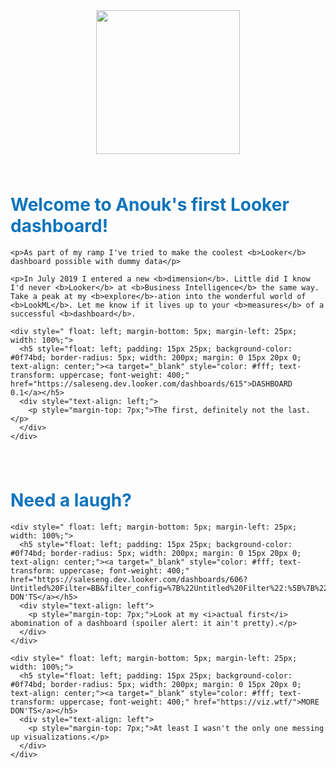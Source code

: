 <div style="width: 100%; text-align: center;">
  <a href="https://obinext.de.looker.com/browse"><img style="height: 230px;" src="https://www.fabulous-stives.co.uk/wp-content/uploads/2018/03/WELCOME-ST-IVES.jpg"></a>

  <div style="width: 100%; text-align: left; padding-top: 25px;">
    <h1 style="color: #0f74bd">Welcome to Anouk's first Looker dashboard!</h1>

    <p>As part of my ramp I've tried to make the coolest <b>Looker</b> dashboard possible with dummy data</p>

    <p>In July 2019 I entered a new <b>dimension</b>. Little did I know I'd never <b>Looker</b> at <b>Business Intelligence</b> the same way. Take a peak at my <b>explore</b>-ation into the wonderful world of <b>LookML</b>. Let me know if it lives up to your <b>measures</b> of a successful <b>dashboard</b>.

    <div style=" float: left; margin-bottom: 5px; margin-left: 25px; width: 100%;">
      <h5 style="float: left; padding: 15px 25px; background-color: #0f74bd; border-radius: 5px; width: 200px; margin: 0 15px 20px 0; text-align: center;"><a target="_blank" style="color: #fff; text-transform: uppercase; font-weight: 400;" href="https://saleseng.dev.looker.com/dashboards/615">DASHBOARD 0.1</a></h5>
      <div style="text-align: left;">
        <p style="margin-top: 7px;">The first, definitely not the last.</p>
      </div>
    </div>
  </div>

  <div style="width: 100%; text-align: left; padding-top: 25px;">
    <h1 style="color: #0f74bd">Need a laugh?</h1>



    <div style=" float: left; margin-bottom: 5px; margin-left: 25px; width: 100%;">
      <h5 style="float: left; padding: 15px 25px; background-color: #0f74bd; border-radius: 5px; width: 200px; margin: 0 15px 20px 0; text-align: center;"><a target="_blank" style="color: #fff; text-transform: uppercase; font-weight: 400;" href="https://saleseng.dev.looker.com/dashboards/606?Untitled%20Filter=BB&filter_config=%7B%22Untitled%20Filter%22:%5B%7B%22type%22:%22%3D%22,%22values%22:%5B%7B%22constant%22:%22BB%22%7D,%7B%7D%5D,%22id%22:2%7D%5D%7D">LOOKER DON'TS</a></h5>
      <div style="text-align: left">
        <p style="margin-top: 7px;">Look at my <i>actual first</i> abomination of a dashboard (spoiler alert: it ain't pretty).</p>
      </div>
    </div>

    <div style=" float: left; margin-bottom: 5px; margin-left: 25px; width: 100%;">
      <h5 style="float: left; padding: 15px 25px; background-color: #0f74bd; border-radius: 5px; width: 200px; margin: 0 15px 20px 0; text-align: center;"><a target="_blank" style="color: #fff; text-transform: uppercase; font-weight: 400;" href="https://viz.wtf/">MORE DON'TS</a></h5>
      <div style="text-align: left">
        <p style="margin-top: 7px;">At least I wasn't the only one messing up visualizations.</p>
      </div>
    </div>
  </div>

  </div>

</div>
